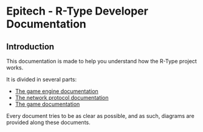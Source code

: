 # Epitech - R-Type Developer Documentation

## Introduction

This documentation is made to help you understand how the R-Type project works.

It is divided in several parts:

- [The game engine documentation](aecs-readme.md)
- [The network protocol documentation](network-readme.md)
- [The game documentation](rtype-readme.md)

Every document tries to be as clear as possible, and as such, diagrams are provided along these documents.
